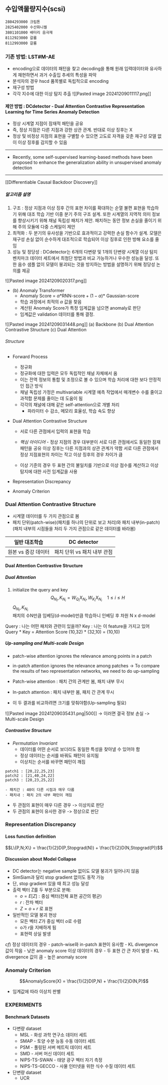 ## 수입액물량지수(scsi)

	2804293000 크립톤
	2825402000 수산화니켈
	3801101000 배터리 음극재
	8112923000 갈륨
	8112993000 갈륨




### 기존 방법:  LST#M-AE 
- encoding으로 데이터의 패턴을 찾고 decoding을 통해 원래 입력데이터와 유사하게 재현하면서 과거 수출입 추세의 특성을 파악 
- 분석자의 경우 hscd 품목별로 독립적으로 encoding 
- 재구성 방법 
- 각각 지수에 대한 이상 탐지 추출 
 ![[Pasted image 20241209011117.png]]

#### 제안 방법 : DCdetector - Dual Attention Contrastive Representation Learning for Time Series Anomaly Detection 

- 정상 시계열 지점이 잠재적 패턴을 공유 
- 즉, 정상 지점은 다른 지점과 강한 상관 관계. 반대로 이상 징후는 X
- 정상 및 비정상 지점의 표현을 구별할 수 있으면 고도로 자격을 갖춘 재구성 모델 없이 이상 징후를 감지할 수 있음 

---
- Recently, some self-supervised learning-based methods have been proposed to enhance the generalization ability in unsupervised anomaly detection
---
[[Differentiable Causal Backdoor Discovery]]

##### 알고리즘 설명
1. 구조 : 정상 지점과 이상 징후 간의 표현 차이를 확대하는 순열 불편 표현을 학습하기 위해 대조 학습 기반 이중 분기 주의 구조 설계. 또한 시계열의 지역적 의미 정보를 향상시키기 위해 채널 독립성 패치가 제안. 패치하는 동안 정보 손실을 줄이기 위해 주의 모듈에 다중 스케일이 제안
2. 최적화 : 두 분기의 유사성을 기반으로 효과적이고 강력한 손실 함수가 설계. 모델은 재구성 손실 없이 순수하게 대조적으로 학습되어 이상 징후로 인한 방해 요소를 줄임
3. 성능 및 정당성 : DCdetector는 6개의 다변량 및 1개의 단변량 시계열 이상 탐지 벤치마크 데이터 세트에서 최첨단 방법과 비교 가능하거나 우수한 성능을 달성. 또한 음수 샘플 없이 모델이 붕괴되는 것을 방지하는 방법을 설명하기 위해 정당성 논의를 제공 


![[Pasted image 20241209020317.png]]
- (b) Anomaly Transformer
	- Anomaly Score = $\alpha \text{*} \text{RNN-score} + (1-\alpha) \text{* Gaussian-score}$
	- 학습 과정에서 최적의 $\alpha$ 값을 찾음
	- 계산된 Anomaly Score가 특정 임계값을 넘으면 anomaly로 판단 
	- 임계값은 validation 데이터를 통해 결정. 


![[Pasted image 20241209031448.png]]
(a) Backbone
(b) Dual Attention Contrastive Structure
(c) Dual Attention

###### Structure
- Forward Process 
	- 정규화 
	- 정규화에 대한 입력은 모두 독립적인 채널 자체에서 옴
	- 이는 전역 정보의 통합 및 조정으로 볼 수 있으며 학습 처리에 대한 보다 안정적인 접근 방식
	- 채널 독립성 가정은 multivariable 시계열 예측 작업에서 매개변수 수를 줄이고 과적합 문제를 줄이는 데 도움이 됨 
	- 각각의 채널에 대해 같은 self-attention으로 개별 처리 
		- 파라미터 수 감소, 메모리 효율성, 학습 속도 향상 

- Dual Attention Contrastive Structure
	- 서로 다른 관점에서 입력의 표현을 학습 
	- *핵심 아이디어*  - 정상 지점의 경우 대부분이 서로 다른 관점에서도 동일한 잠재 패턴을 공유 
				  이상 징후는 다른 지점과의 상관 관계가 약함 
				  서로 다른 관점에서 정상 지점표현의 차이는 작고 이상 징후의 경우 차이가 큼
				  
	- 이상 기준의 경우 두 표현 간의 불일치를 기반으로 이상 점수를 계산하고 이상 탐지에 대한 사전
	  임계값을 사용 
- Representation Discrepancy
- Anomaly Criterion


### Dual Attention Contrastive Structure
- 시계열 데이터를 두 가지 관점으로 봄
- 패치 단위(patch-wise)(패치를 하나의 단위로 보고 처리)와 패치 내부(in-patch)(패치 내부의 시점들을 처리 두 가지 관점으로 같은 데이터를 바라봄)




| 일반 대조학습      | DC detector       |
| ------------ | ----------------- |
| 원본 vs 증강 데이터 | 패치 단위 vs 패치 내부 관점 |


#### Dual Attention Contrastive Structure
##### Dual Attention
1. initialize the query and key
$$Q_{N_{i}},K_{N_{i}} = W_{Q_{i}}X_{N_{i}}, W_{K_{i}}X_{N_{i}} \quad 1\leq i\leq H$$
$Q_{N_{i}},K_{N_{i}}$  
패치의 수N만큼 임베딩(d-model)만큼 학습하니
인베딩 후 차원 N x d-model

Query : 나는 어떤 패치와 관련이 있을까?
Key : 나는 이 feature을 가지고 있어 
Query * Key =  Attention Score
(10,32) * (32,10) = (10,10)
##### Up-sampling and Multi-scale Design
- patch-wise attention ignores the relevance among points in a patch 
- in-patch attention ignores the relevance among patches
-> To compare the results of two representation networks, we need to do up-sampling

- Patch-wise attention : 패치 간의 관계만 봄, 패치 내부 무시
- In-patch attention : 패치 내부만 봄, 패치 간 관계 무시 
- 이 두 결과를 비교하려면 크기를 맞춰야함(Up-sampling 필요)

![[Pasted image 20241209035431.png|500]]
-> 이러면 결국 정보 손실 ->  Multi-scale Design




##### Contrastive Structure
- *Permutation Invariant*
	- 데이터를 어떤 순서로 보더라도 동일한 특성을 찾아낼 수 있어야 함
	- 정상 데이터는 순서를 바꿔도 패턴이 유지됨
	- 이상치는 순서를 바꾸면 패턴이 깨짐

```
patch1 : [20,22,25,23]
patch2 : [21,40,24,22]
patch3 : [20,23,25,22]

- 패치간 : 40이 다른 시점과 매우 다름
- 패치내 : 패치 2의 내부 패턴이 깨짐
```

- 두 관점의 표현이 매우 다른 경우 -> 이상치로 판단
- 두 관점의 표현이 유사한 경우 -> 정상으로 판단 

### Representation Discrepancy

#### Loss function definition 

$$L\{P,N;X\} = \frac{1}{2}D(P,Stopgrad(N)) + \frac{1}{2}D(N,Stopgrad(P))$$

#### Discussion about Model Collapse

- DC detector는 negative sample 없이도 모델 붕괴가 일어나지 않음
- SimSiam과 달리 stop gradient 없이도 동작 가능
- 단, stop gradient 있을 때 최고 성능 달성
- 출력 벡터 Z를 두 부분으로 분해:
	- $o = E[Z] : \text{중심 벡터(전체 표현 공간의 평균)}$
	- $r$  : 잔차 벡터
	- $Z = o + r$ 로 표현 
- 일반적인 모델 붕괴 현상
	- 모든 벡터 $Z$가 중심 벡터 $o$로 수렴
	- o가 $r$을 지배하게 됨
	- 표현력 상실 발생 


$cf)$ 정상 데이터의 경우 
		- patch-wise와 in-patch 표현이 유사함
		- KL divergence 값이 작음
		- 낮은 anomaly score
	이상 데이터의 경우
		- 두 표현 간 큰 차이 발생
		- KL divergence 값이 큼
		- 높은 anomaly score 


### Anomaly Criterion

$$AnomalyScore(X) = \frac{1}{2}D(P,N) + \frac{1}{2}D(N,P)$$
- 임계값에 따라 이상치 판별 

### EXPERIMENTS
#### Benchmark Datasets
- 다변량 dataset
	- MSL - 화성 과학 연구소 데이터 세트
	- SMAP - 토양 수분 능동 수동 데이터 세트
	- PSM - 풀링된 서버 메트릭 데이터 세트
	- SMD - 서버 머신 데이터 세트  
	- NIPS-TS-SWAN - 태양 광구 벡터 자기 측정
	- NIPS-TS-GECCO - 사물 인터넷을 위한 식수 수질 데이터 세트 
- 단변량 dataset
	- UCR


